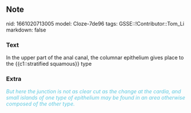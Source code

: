 ## Note
nid: 1661020713005
model: Cloze-7de96
tags: GSSE::!Contributor::Tom_Li
markdown: false

### Text
<div>
  In the upper part of the anal canal, the columnar epithelium
  gives place to the {{c1::stratified squamous}} type
</div>

### Extra
<div>
  <i><font color="#5FC9E0">But here the junction is not as clear
  cut as the change at the cardia, and small islands of one type of
  epithelium may be found in an area otherwise composed of the
  other type.</font></i>
</div>
